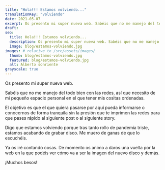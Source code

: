 ```yaml
---
title: "Hola!!! Estamos volviendo..."
translationKey: "volviendo"
date: 2021-05-07
excerpt: Os presento mi super nueva web. Sabéis que no me manejo del todo bien con las redes, así que necesito de mi pequeño espacio personal en el que tener mis cositas ordenadas.
draft:
seo:
  title: Hola!!! Estamos volviendo...
  description: Os presento mi super nueva web. Sabéis que no me manejo del todo bien con las redes, así que necesito de mi pequeño espacio personal en el que tener mis cositas ordenadas.
  image: blog/estamos-volviendo.jpg
images: # relative to /src/assets/images/
  thumb: blog/estamos-volviendo.jpg
  featured: blog/estamos-volviendo.jpg
  alt: Alberto sonriente
grayscale: true
---
```


Os presento mi super nueva web.

Sabéis que no me manejo del todo bien con las redes, así que necesito de mi pequeño espacio personal en el que tener mis cositas ordenadas.

El objetivo es que el que quiera pasarse por aquí pueda informarse o conocernos de forma tranquila sin la presión que te imprimen las redes para que pases rápido al siguiente post o al siguiente story.

Digo que estamos volviendo porque tras tanto rollo de pandemia triste, estamos acabando de grabar disco. Me muero de ganas de que lo escuchéis.

Ya os iré contando cosas. De momento os animo a daros una vuelta por la web en la que podéis ver cómo va a ser la imagen del nuevo disco y demás.

¡Muchos besos!
